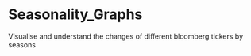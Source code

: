 # Seasonality_Graphs
Visualise and understand the changes of different bloomberg tickers by seasons
